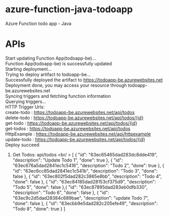 # azure-function-java-todoapp
Azure Function todo app - Java

# APIs

Start updating Function App(todoapp-be)...\
Function App(todoapp-be) is successfully updated\
Starting deployment...\
Trying to deploy artifact to todoapp-be...\
Successfully deployed the artifact to https://todoapp-be.azurewebsites.net \
Deployment done, you may access your resource through todoapp-be.azurewebsites.net \
Syncing triggers and fetching function information\
Querying triggers...\
HTTP Trigger Urls:\
	 create-todo : https://todoapp-be.azurewebsites.net/api/todos \
	 delete-todo : https://todoapp-be.azurewebsites.net/api/todos/{id} \
	 get-todo : https://todoapp-be.azurewebsites.net/api/todos/{id} \
	 get-todos : https://todoapp-be.azurewebsites.net/api/todos \
	 HttpExample : https://todoapp-be.azurewebsites.net/api/httpexample \
	 update-todo : https://todoapp-be.azurewebsites.net/api/todos/{id} \
Deploy succeed

1. Get Todos: api/todos
<br/ >
[
{
  "id": "63ec65465dad283dc8dde419",
  "description": "Update Todo 1",
  "done": true
},
{
  "id": "63ec676a5dad2841ec1c5416",
  "description": "Todo 2",
  "done": true
},
{
  "id": "63ec6cc85dad2841ec1c541b",
  "description": "Todo 3",
  "done": false
},
{
  "id": "63ec802f5dad282c3865e8bb",
  "description": "Todo 4",
  "done": false
},
{
  "id": "63ec84185dad28153cf375d9",
  "description": "Todo 5",
  "done": false
},{
  "id": "63ec87895dad283eb0dfb330",
  "description": "Todo 6",
  "done": false
},
{
  "id": "63ec9c2d5dad28384c689bae",
  "description": "update Todo 7",
  "done": false
},
{
  "id": "63ecbb9e5dad282c205efe49",
  "description": "Todo 8",
  "done": true
}
]
